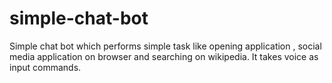 # simple-chat-bot
Simple chat bot which performs simple task like opening application , social media application on browser and searching on wikipedia. It takes voice as input commands. 
 
 
  
